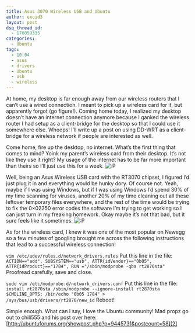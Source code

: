 ```yaml
---
title: Asus 3070 Wireless USB and Ubuntu
author: excid3
layout: post
dsq_thread_id:
  - 176059335
categories:
  - Ubuntu
tags:
  - 10.04
  - asus
  - drivers
  - Ubuntu
  - usb
  - wireless
---
```

At home, my desktop is far enough away from our wireless routers that I can’t use a wired connection. I meant to pick up a wireless card for it, but apparently forgot (go figure!). Coming home today, I realized my desktop doesn’t have an internet connection anymore because I ganked the wireless router I had setup as a client-bridge for the desktop so that I could use it somewhere else. Whoops! I’ll write up a post on using DD-WRT as a client-bridge for a wireless network if people are interested as well.

Come home, fire up the desktop, no internet. What’s the first thing that comes to mind? Yoink my parent’s wireless card from their desktop. It’s not like they use it right? My usage of the internet has to be far more important than theirs so I’ll just use this for a week. ![:P][1]

Well, being an Asus Wireless USB card with the RT3070 chipset, I figured I’d just plug it in and everything would be hunky dory. Of course not. Yeah, maybe if I was using Windows, but if I was using Windows I’d spend 30% of my time scanning for viruses, another 20% of my time cleaning out all these leftover temporary files everywhere, and the rest of the time would be trying to fix the 0×02350 error codes the software I’m trying to get working so I can just turn in my freaking homework. Okay maybe it’s not that bad, but it sure feels like it sometimes. ![:P][1]

As for the wireless card, I knew it was one of the most popular on Newegg so a few minutes of googling brought me across the following instructions that lead to a successful wireless connection!

`vim /etc/udev/rules.d/network_drivers.rules`
Put this line in the file:
`ACTION=="add", SUBSYSTEM=="usb", ATTR{idVendor}=="0b05", ATTR{idProduct}=="1784", RUN ="/sbin/modprobe -qba rt2870sta"`
Proofread carefully, save and close.

`sudo vim /etc/modprobe.d/network_drivers.conf`
Put this line in the file:
`install rt2870sta /sbin/modprobe --ignore-install rt2870sta $CMDLINE_OPTS; /bin/echo "0b05 1784" > /sys/bus/usb/drivers/rt2870/new_id`
Reboot!

Simple enough. What can I say, I love the Ubuntu community! Mad propz go out to chili555 and his post over here: [http://ubuntuforums.org/showpost.php?p=9445731&postcount=58][2]

   [1]: http://excid3.com/blog/wp-includes/images/smilies/icon_razz.gif
   [2]: http://ubuntuforums.org/showpost.php?p=9445731&postcount=58
